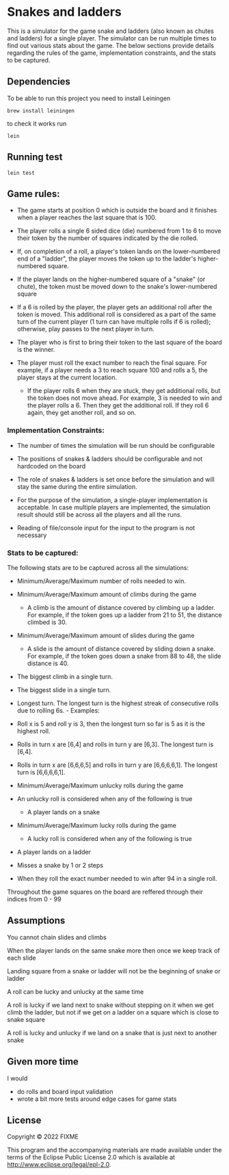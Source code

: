 # Snakes and ladders

This is a simulator for the game snake and ladders (also known as chutes and ladders) for a single player. The simulator can be run multiple times to find out various stats about the game. The below sections provide details regarding the rules of the game, implementation constraints, and the stats to be captured.

## Dependencies

To be able to run this project you need to install Leiningen

`brew install leiningen`

to check it works run

`lein`

## Running test

`lein test`

## Game rules:

- The game starts at position 0 which is outside the board and it finishes when a player reaches the last square that is 100.

- The player rolls a single 6 sided dice (die) numbered from 1 to 6 to move their token by the number of squares indicated by the die rolled.

- If, on completion of a roll, a player's token lands on the lower-numbered end of a "ladder", the player moves the token up to the ladder's higher-numbered square.

- If the player lands on the higher-numbered square of a "snake" (or chute), the token must be moved down to the snake's lower-numbered square

- If a 6 is rolled by the player, the player gets an additional roll after the token is moved. This additional roll is considered as a part of the same turn of the current player (1 turn can have multiple rolls if 6 is rolled); otherwise, play passes to the next player in turn.

- The player who is first to bring their token to the last square of the board is the winner.

- The player must roll the exact number to reach the final square. For example, if a player needs a 3 to reach square 100 and rolls a 5, the player stays at the current location.

  - If the player rolls 6 when they are stuck, they get additional rolls, but the token does not move ahead. For example, 3 is needed to win and the player rolls a 6. Then they get the additional roll. If they roll 6 again, they get another roll, and so on.

### Implementation Constraints:

- The number of times the simulation will be run should be configurable

- The positions of snakes & ladders should be configurable and not hardcoded on the board

- The role of snakes & ladders is set once before the simulation and will stay the same during the entire simulation.

- For the purpose of the simulation, a single-player implementation is acceptable. In case multiple players are implemented, the simulation result should still be across all the players and all the runs.

- Reading of file/console input for the input to the program is not necessary

### Stats to be captured:

The following stats are to be captured across all the simulations:

- Minimum/Average/Maximum number of rolls needed to win.

- Minimum/Average/Maximum amount of climbs during the game

  - A climb is the amount of distance covered by climbing up a ladder. For example, if the token goes up a ladder from 21 to 51, the distance climbed is 30.

- Minimum/Average/Maximum amount of slides during the game

  - A slide is the amount of distance covered by sliding down a snake. For example, if the token goes down a snake from 88 to 48, the slide distance is 40.

- The biggest climb in a single turn.

- The biggest slide in a single turn.

- Longest turn. The longest turn is the highest streak of consecutive rolls due to rolling 6s. - Examples:

- Roll x is 5 and roll y is 3, then the longest turn so far is 5 as it is the highest roll.

- Rolls in turn x are [6,4] and rolls in turn y are [6,3]. The longest turn is [6,4].

- Rolls in turn x are [6,6,6,5] and rolls in turn y are [6,6,6,6,1]. The longest turn is [6,6,6,6,1].

- Minimum/Average/Maximum unlucky rolls during the game
- An unlucky roll is considered when any of the following is true
  - A player lands on a snake
- Minimum/Average/Maximum lucky rolls during the game

  - A lucky roll is considered when any of the following is true

- A player lands on a ladder

- Misses a snake by 1 or 2 steps

- When they roll the exact number needed to win after 94 in a single roll.

Throughout the game squares on the board are reffered through their indices from 0 - 99

## Assumptions

You cannot chain slides and climbs

When the player lands on the same snake more then once we keep track of each slide

Landing square from a snake or ladder will not be the beginning of snake or ladder

A roll can be lucky and unlucky at the same time

A roll is lucky if we land next to snake without stepping on it when we get climb the ladder, but not if we get on a ladder on a square which is close to snake square

A roll is lucky and unlucky if we land on a snake that is just next to another snake

## Given more time

I would

- do rolls and board input validation
- wrote a bit more tests around edge cases for game stats

## License

Copyright © 2022 FIXME

This program and the accompanying materials are made available under the
terms of the Eclipse Public License 2.0 which is available at
http://www.eclipse.org/legal/epl-2.0.
